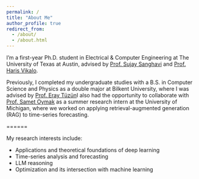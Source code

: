 ```yaml
---
permalink: /
title: "About Me"
author_profile: true
redirect_from: 
  - /about/
  - /about.html
---
```


I’m a first-year Ph.D. student in Electrical & Computer Engineering at The University of Texas at Austin, advised by [Prof. Sujay Sanghavi] and [Prof. Haris Vikalo]. 

Previously, I completed my undergraduate studies with a B.S. in Computer Science and Physics as a double major at Bilkent University, where I was advised by [Prof. Eray Tüzün]I also had the opportunity to collaborate with [Prof. Samet Oymak] as a summer research intern at the University of Michigan, where we worked on applying retrieval-augmented generation (RAG) to time-series forecasting.


[Prof. Sujay Sanghavi]: https://www.ece.utexas.edu/people/faculty/sujay-sanghavi
[Prof. Haris Vikalo]: https://users.ece.utexas.edu/~hvikalo/
[Prof. Samet Oymak]: https://midas.umich.edu/directory/samet-oymak/
[Prof. Eray Tüzün]: https://eraytuzun.com/
======

My research interests include:  
- Applications and theoretical foundations of deep learning
- Time-series analysis and forecasting  
- LLM reasoning
- Optimization and its intersection with machine learning  